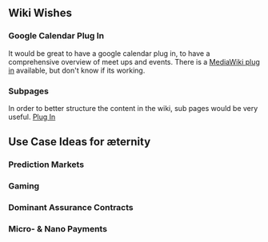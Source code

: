 ## Wiki Wishes
### Google Calendar Plug In

It would be great to have a google calendar plug in, to have a comprehensive overview of meet ups and events.
There is a [MediaWiki plug in](https://www.mediawikiwidgets.org/Google_Calendar) available, but don't know if its working.

### Subpages
In order to better structure the content in the wiki, sub pages would be very useful.
[Plug In](https://github.com/wikimedia/mediawiki-extensions-EditSubpages)

## Use Case Ideas for æternity
### Prediction Markets



### Gaming

### Dominant Assurance Contracts

### Micro- & Nano Payments


